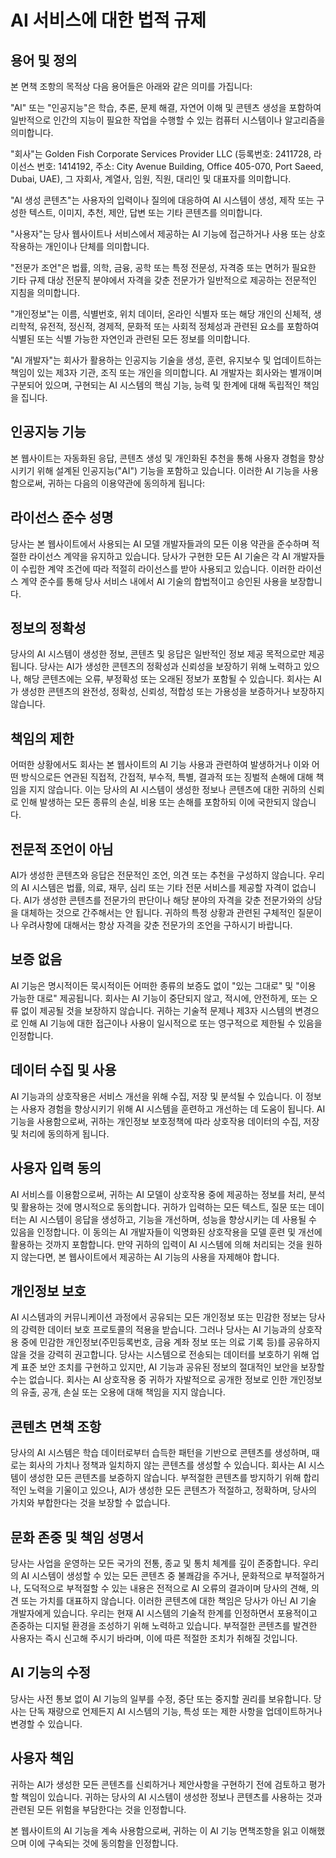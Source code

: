 # AI 서비스에 대한 법적 규제

## 용어 및 정의

본 면책 조항의 목적상 다음 용어들은 아래와 같은 의미를 가집니다:

"AI" 또는 "인공지능"은 학습, 추론, 문제 해결, 자연어 이해 및 콘텐츠 생성을 포함하여 일반적으로 인간의 지능이 필요한 작업을 수행할 수 있는 컴퓨터 시스템이나 알고리즘을 의미합니다.

"회사"는 Golden Fish Corporate Services Provider LLC (등록번호: 2411728, 라이선스 번호: 1414192, 주소: City Avenue Building, Office 405-070, Port Saeed, Dubai, UAE), 그 자회사, 계열사, 임원, 직원, 대리인 및 대표자를 의미합니다.

"AI 생성 콘텐츠"는 사용자의 입력이나 질의에 대응하여 AI 시스템이 생성, 제작 또는 구성한 텍스트, 이미지, 추천, 제안, 답변 또는 기타 콘텐츠를 의미합니다.

"사용자"는 당사 웹사이트나 서비스에서 제공하는 AI 기능에 접근하거나 사용 또는 상호작용하는 개인이나 단체를 의미합니다.

"전문가 조언"은 법률, 의학, 금융, 공학 또는 특정 전문성, 자격증 또는 면허가 필요한 기타 규제 대상 전문직 분야에서 자격을 갖춘 전문가가 일반적으로 제공하는 전문적인 지침을 의미합니다.

"개인정보"는 이름, 식별번호, 위치 데이터, 온라인 식별자 또는 해당 개인의 신체적, 생리학적, 유전적, 정신적, 경제적, 문화적 또는 사회적 정체성과 관련된 요소를 포함하여 식별된 또는 식별 가능한 자연인과 관련된 모든 정보를 의미합니다.

"AI 개발자"는 회사가 활용하는 인공지능 기술을 생성, 훈련, 유지보수 및 업데이트하는 책임이 있는 제3자 기관, 조직 또는 개인을 의미합니다. AI 개발자는 회사와는 별개이며 구분되어 있으며, 구현되는 AI 시스템의 핵심 기능, 능력 및 한계에 대해 독립적인 책임을 집니다.

## 인공지능 기능

본 웹사이트는 자동화된 응답, 콘텐츠 생성 및 개인화된 추천을 통해 사용자 경험을 향상시키기 위해 설계된 인공지능("AI") 기능을 포함하고 있습니다. 이러한 AI 기능을 사용함으로써, 귀하는 다음의 이용약관에 동의하게 됩니다:

## 라이선스 준수 성명

당사는 본 웹사이트에서 사용되는 AI 모델 개발자들과의 모든 이용 약관을 준수하며 적절한 라이선스 계약을 유지하고 있습니다. 당사가 구현한 모든 AI 기술은 각 AI 개발자들이 수립한 계약 조건에 따라 적절히 라이선스를 받아 사용되고 있습니다. 이러한 라이선스 계약 준수를 통해 당사 서비스 내에서 AI 기술의 합법적이고 승인된 사용을 보장합니다.

## 정보의 정확성

당사의 AI 시스템이 생성한 정보, 콘텐츠 및 응답은 일반적인 정보 제공 목적으로만 제공됩니다. 당사는 AI가 생성한 콘텐츠의 정확성과 신뢰성을 보장하기 위해 노력하고 있으나, 해당 콘텐츠에는 오류, 부정확성 또는 오래된 정보가 포함될 수 있습니다. 회사는 AI가 생성한 콘텐츠의 완전성, 정확성, 신뢰성, 적합성 또는 가용성을 보증하거나 보장하지 않습니다.

## 책임의 제한

어떠한 상황에서도 회사는 본 웹사이트의 AI 기능 사용과 관련하여 발생하거나 이와 어떤 방식으로든 연관된 직접적, 간접적, 부수적, 특별, 결과적 또는 징벌적 손해에 대해 책임을 지지 않습니다. 이는 당사의 AI 시스템이 생성한 정보나 콘텐츠에 대한 귀하의 신뢰로 인해 발생하는 모든 종류의 손실, 비용 또는 손해를 포함하되 이에 국한되지 않습니다.

## 전문적 조언이 아님

AI가 생성한 콘텐츠와 응답은 전문적인 조언, 의견 또는 추천을 구성하지 않습니다. 우리의 AI 시스템은 법률, 의료, 재무, 심리 또는 기타 전문 서비스를 제공할 자격이 없습니다. AI가 생성한 콘텐츠를 전문가의 판단이나 해당 분야의 자격을 갖춘 전문가와의 상담을 대체하는 것으로 간주해서는 안 됩니다. 귀하의 특정 상황과 관련된 구체적인 질문이나 우려사항에 대해서는 항상 자격을 갖춘 전문가의 조언을 구하시기 바랍니다.

## 보증 없음

AI 기능은 명시적이든 묵시적이든 어떠한 종류의 보증도 없이 "있는 그대로" 및 "이용 가능한 대로" 제공됩니다. 회사는 AI 기능이 중단되지 않고, 적시에, 안전하게, 또는 오류 없이 제공될 것을 보장하지 않습니다. 귀하는 기술적 문제나 제3자 시스템의 변경으로 인해 AI 기능에 대한 접근이나 사용이 일시적으로 또는 영구적으로 제한될 수 있음을 인정합니다.

## 데이터 수집 및 사용

AI 기능과의 상호작용은 서비스 개선을 위해 수집, 저장 및 분석될 수 있습니다. 이 정보는 사용자 경험을 향상시키기 위해 AI 시스템을 훈련하고 개선하는 데 도움이 됩니다. AI 기능을 사용함으로써, 귀하는 개인정보 보호정책에 따라 상호작용 데이터의 수집, 저장 및 처리에 동의하게 됩니다.

## 사용자 입력 동의

AI 서비스를 이용함으로써, 귀하는 AI 모델이 상호작용 중에 제공하는 정보를 처리, 분석 및 활용하는 것에 명시적으로 동의합니다. 귀하가 입력하는 모든 텍스트, 질문 또는 데이터는 AI 시스템이 응답을 생성하고, 기능을 개선하며, 성능을 향상시키는 데 사용될 수 있음을 인정합니다. 이 동의는 AI 개발자들이 익명화된 상호작용을 모델 훈련 및 개선에 활용하는 것까지 포함합니다. 만약 귀하의 입력이 AI 시스템에 의해 처리되는 것을 원하지 않는다면, 본 웹사이트에서 제공하는 AI 기능의 사용을 자제해야 합니다.

## 개인정보 보호

AI 시스템과의 커뮤니케이션 과정에서 공유되는 모든 개인정보 또는 민감한 정보는 당사의 강력한 데이터 보호 프로토콜의 적용을 받습니다. 그러나 당사는 AI 기능과의 상호작용 중에 민감한 개인정보(주민등록번호, 금융 계좌 정보 또는 의료 기록 등)를 공유하지 않을 것을 강력히 권고합니다. 당사는 시스템으로 전송되는 데이터를 보호하기 위해 업계 표준 보안 조치를 구현하고 있지만, AI 기능과 공유된 정보의 절대적인 보안을 보장할 수는 없습니다. 회사는 AI 상호작용 중 귀하가 자발적으로 공개한 정보로 인한 개인정보의 유출, 공개, 손실 또는 오용에 대해 책임을 지지 않습니다.

## 콘텐츠 면책 조항

당사의 AI 시스템은 학습 데이터로부터 습득한 패턴을 기반으로 콘텐츠를 생성하며, 때로는 회사의 가치나 정책과 일치하지 않는 콘텐츠를 생성할 수 있습니다. 회사는 AI 시스템이 생성한 모든 콘텐츠를 보증하지 않습니다. 부적절한 콘텐츠를 방지하기 위해 합리적인 노력을 기울이고 있으나, AI가 생성한 모든 콘텐츠가 적절하고, 정확하며, 당사의 가치와 부합한다는 것을 보장할 수 없습니다.

## 문화 존중 및 책임 성명서

당사는 사업을 운영하는 모든 국가의 전통, 종교 및 통치 체계를 깊이 존중합니다. 우리의 AI 시스템이 생성할 수 있는 모든 콘텐츠 중 불쾌감을 주거나, 문화적으로 부적절하거나, 도덕적으로 부적절할 수 있는 내용은 전적으로 AI 오류의 결과이며 당사의 견해, 의견 또는 가치를 대표하지 않습니다. 이러한 콘텐츠에 대한 책임은 당사가 아닌 AI 기술 개발자에게 있습니다. 우리는 현재 AI 시스템의 기술적 한계를 인정하면서 포용적이고 존중하는 디지털 환경을 조성하기 위해 노력하고 있습니다. 부적절한 콘텐츠를 발견한 사용자는 즉시 신고해 주시기 바라며, 이에 따른 적절한 조치가 취해질 것입니다.

## AI 기능의 수정

당사는 사전 통보 없이 AI 기능의 일부를 수정, 중단 또는 중지할 권리를 보유합니다. 당사는 단독 재량으로 언제든지 AI 시스템의 기능, 특성 또는 제한 사항을 업데이트하거나 변경할 수 있습니다.

## 사용자 책임

귀하는 AI가 생성한 모든 콘텐츠를 신뢰하거나 제안사항을 구현하기 전에 검토하고 평가할 책임이 있습니다. 귀하는 당사의 AI 시스템이 생성한 정보나 콘텐츠를 사용하는 것과 관련된 모든 위험을 부담한다는 것을 인정합니다.

본 웹사이트의 AI 기능을 계속 사용함으로써, 귀하는 이 AI 기능 면책조항을 읽고 이해했으며 이에 구속되는 것에 동의함을 인정합니다.

